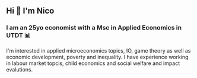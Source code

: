 ## Hi 👋 I'm Nico

### I am an 25yo economist with a Msc in Applied Economics in UTDT 📊

I'm interested in applied microeconomics topics, IO, game theory as well as economic development, poverty and inequality.
I have experience working in labour market topcis, child economics and social welfare and impact evalutions. 


